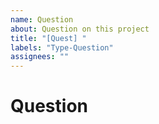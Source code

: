 ```yaml
---
name: Question
about: Question on this project
title: "[Quest] "
labels: "Type-Question"
assignees: ""
---
```


# Question
